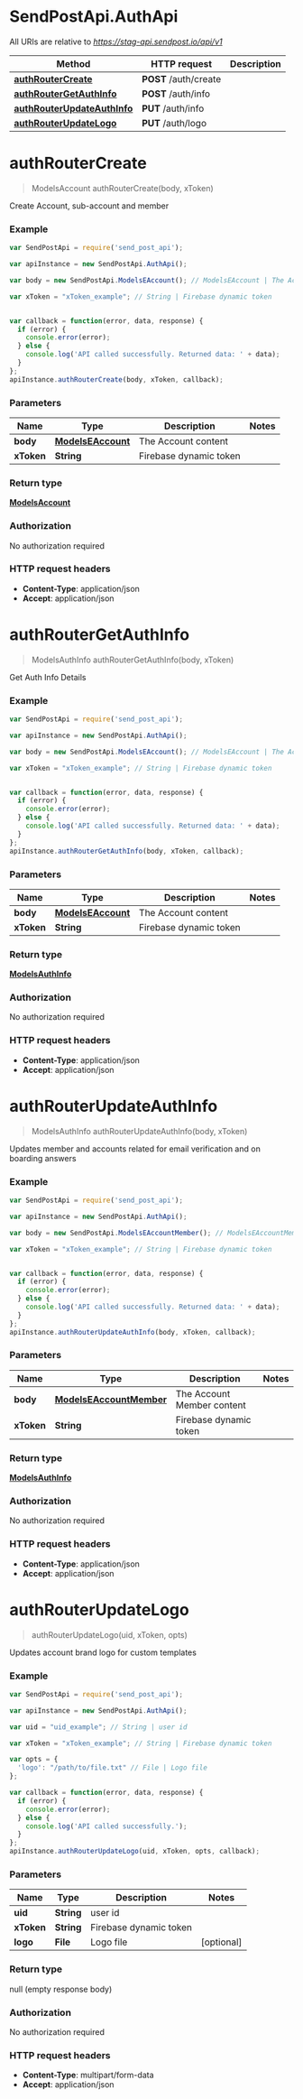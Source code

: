 # SendPostApi.AuthApi

All URIs are relative to *https://stag-api.sendpost.io/api/v1*

Method | HTTP request | Description
------------- | ------------- | -------------
[**authRouterCreate**](AuthApi.md#authRouterCreate) | **POST** /auth/create | 
[**authRouterGetAuthInfo**](AuthApi.md#authRouterGetAuthInfo) | **POST** /auth/info | 
[**authRouterUpdateAuthInfo**](AuthApi.md#authRouterUpdateAuthInfo) | **PUT** /auth/info | 
[**authRouterUpdateLogo**](AuthApi.md#authRouterUpdateLogo) | **PUT** /auth/logo | 


<a name="authRouterCreate"></a>
# **authRouterCreate**
> ModelsAccount authRouterCreate(body, xToken)



Create Account, sub-account and member <br>

### Example
```javascript
var SendPostApi = require('send_post_api');

var apiInstance = new SendPostApi.AuthApi();

var body = new SendPostApi.ModelsEAccount(); // ModelsEAccount | The Account content

var xToken = "xToken_example"; // String | Firebase dynamic token


var callback = function(error, data, response) {
  if (error) {
    console.error(error);
  } else {
    console.log('API called successfully. Returned data: ' + data);
  }
};
apiInstance.authRouterCreate(body, xToken, callback);
```

### Parameters

Name | Type | Description  | Notes
------------- | ------------- | ------------- | -------------
 **body** | [**ModelsEAccount**](ModelsEAccount.md)| The Account content | 
 **xToken** | **String**| Firebase dynamic token | 

### Return type

[**ModelsAccount**](ModelsAccount.md)

### Authorization

No authorization required

### HTTP request headers

 - **Content-Type**: application/json
 - **Accept**: application/json

<a name="authRouterGetAuthInfo"></a>
# **authRouterGetAuthInfo**
> ModelsAuthInfo authRouterGetAuthInfo(body, xToken)



Get Auth Info Details <br>

### Example
```javascript
var SendPostApi = require('send_post_api');

var apiInstance = new SendPostApi.AuthApi();

var body = new SendPostApi.ModelsEAccount(); // ModelsEAccount | The Account content

var xToken = "xToken_example"; // String | Firebase dynamic token


var callback = function(error, data, response) {
  if (error) {
    console.error(error);
  } else {
    console.log('API called successfully. Returned data: ' + data);
  }
};
apiInstance.authRouterGetAuthInfo(body, xToken, callback);
```

### Parameters

Name | Type | Description  | Notes
------------- | ------------- | ------------- | -------------
 **body** | [**ModelsEAccount**](ModelsEAccount.md)| The Account content | 
 **xToken** | **String**| Firebase dynamic token | 

### Return type

[**ModelsAuthInfo**](ModelsAuthInfo.md)

### Authorization

No authorization required

### HTTP request headers

 - **Content-Type**: application/json
 - **Accept**: application/json

<a name="authRouterUpdateAuthInfo"></a>
# **authRouterUpdateAuthInfo**
> ModelsAuthInfo authRouterUpdateAuthInfo(body, xToken)



Updates member and accounts related for email verification and on boarding answers <br>

### Example
```javascript
var SendPostApi = require('send_post_api');

var apiInstance = new SendPostApi.AuthApi();

var body = new SendPostApi.ModelsEAccountMember(); // ModelsEAccountMember | The Account Member content

var xToken = "xToken_example"; // String | Firebase dynamic token


var callback = function(error, data, response) {
  if (error) {
    console.error(error);
  } else {
    console.log('API called successfully. Returned data: ' + data);
  }
};
apiInstance.authRouterUpdateAuthInfo(body, xToken, callback);
```

### Parameters

Name | Type | Description  | Notes
------------- | ------------- | ------------- | -------------
 **body** | [**ModelsEAccountMember**](ModelsEAccountMember.md)| The Account Member content | 
 **xToken** | **String**| Firebase dynamic token | 

### Return type

[**ModelsAuthInfo**](ModelsAuthInfo.md)

### Authorization

No authorization required

### HTTP request headers

 - **Content-Type**: application/json
 - **Accept**: application/json

<a name="authRouterUpdateLogo"></a>
# **authRouterUpdateLogo**
> authRouterUpdateLogo(uid, xToken, opts)



Updates account brand logo for custom templates

### Example
```javascript
var SendPostApi = require('send_post_api');

var apiInstance = new SendPostApi.AuthApi();

var uid = "uid_example"; // String | user id

var xToken = "xToken_example"; // String | Firebase dynamic token

var opts = { 
  'logo': "/path/to/file.txt" // File | Logo file
};

var callback = function(error, data, response) {
  if (error) {
    console.error(error);
  } else {
    console.log('API called successfully.');
  }
};
apiInstance.authRouterUpdateLogo(uid, xToken, opts, callback);
```

### Parameters

Name | Type | Description  | Notes
------------- | ------------- | ------------- | -------------
 **uid** | **String**| user id | 
 **xToken** | **String**| Firebase dynamic token | 
 **logo** | **File**| Logo file | [optional] 

### Return type

null (empty response body)

### Authorization

No authorization required

### HTTP request headers

 - **Content-Type**: multipart/form-data
 - **Accept**: application/json

